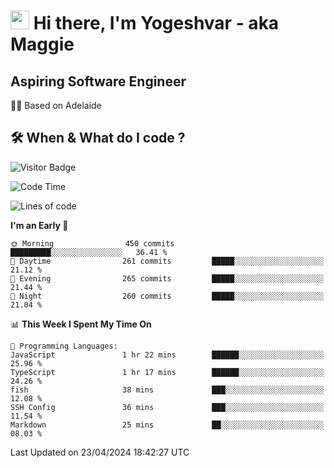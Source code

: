 <h1><img src="https://emojis.slackmojis.com/emojis/images/1531849430/4246/blob-sunglasses.gif?1531849430" width="30"/> Hi there, I'm Yogeshvar - aka Maggie</h1>

## Aspiring Software Engineer
🏂🏻  Based on Adelaide 

## 🛠 When & What do I code ?  

![Visitor Badge](https://visitor-badge.feriirawann.repl.co?username=yogeshvar&repo=yogeshvar&label=Visitors&style=plastic&color=%23457BFF&contentType=svg)

<!--START_SECTION:waka-->
![Code Time](http://img.shields.io/badge/Code%20Time-2%2C874%20hrs%2042%20mins-blue)

![Lines of code](https://img.shields.io/badge/From%20Hello%20World%20I%27ve%20Written-4.2%20million%20lines%20of%20code-blue)

**I'm an Early 🐤** 

```text
🌞 Morning                450 commits         █████████░░░░░░░░░░░░░░░░   36.41 % 
🌆 Daytime                261 commits         █████░░░░░░░░░░░░░░░░░░░░   21.12 % 
🌃 Evening                265 commits         █████░░░░░░░░░░░░░░░░░░░░   21.44 % 
🌙 Night                  260 commits         █████░░░░░░░░░░░░░░░░░░░░   21.04 % 
```


📊 **This Week I Spent My Time On** 

```text
💬 Programming Languages: 
JavaScript               1 hr 22 mins        ██████░░░░░░░░░░░░░░░░░░░   25.96 % 
TypeScript               1 hr 17 mins        ██████░░░░░░░░░░░░░░░░░░░   24.26 % 
fish                     38 mins             ███░░░░░░░░░░░░░░░░░░░░░░   12.08 % 
SSH Config               36 mins             ███░░░░░░░░░░░░░░░░░░░░░░   11.54 % 
Markdown                 25 mins             ██░░░░░░░░░░░░░░░░░░░░░░░   08.03 % 
```


 Last Updated on 23/04/2024 18:42:27 UTC
<!--END_SECTION:waka-->
